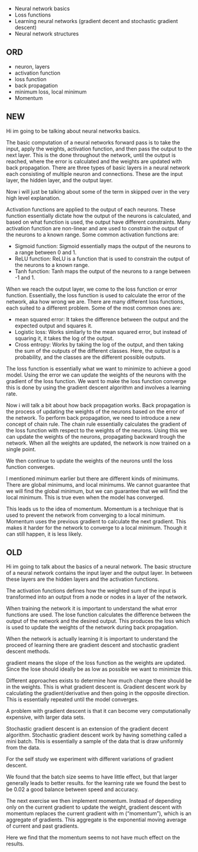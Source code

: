 - Neural network basics
- Loss functions
- Learning neural networks (gradient decent and stochastic gradient descent)
- Neural network structures

## ORD
- neuron, layers
- activation function
- loss function
- back propagation
- minimum loss, local minimum
- Momentum
## NEW
Hi im going to be talking about neural networks basics.

The basic computation of a neural networks forward pass is to take the input, apply the weights, activation function, and then pass the output to the next layer.
This is the done throughout the network, until the output is reached, where the error is calculated and the weights are updated with back propagation.
There are three types of basic layers in a neural network each consisting of multiple neuron and connections.
These are the input layer, the hidden layer, and the output layer.

Now i will just be talking about some of the term in skipped over in the very high level explanation.

Activation functions are applied to the output of each neurons. 
These function essentially dictate how the output of the neurons is calculated, and based on what function is used, the output have different constraints.
Many activation function are non-linear and are used to constrain the output of the neurons to a known range.
Some common activation functions are:
- Sigmoid function: Sigmoid essentially maps the output of the neurons to a range between 0 and 1.
- ReLU function: ReLU is a function that is used to constrain the output of the neurons to a known range.
- Tanh function: Tanh maps the output of the neurons to a range between -1 and 1.

When we reach the output layer, we come to the loss function or error function.
Essentially, the loss function is used to calculate the error of the network, aka how wrong we are.
There are many different loss functions, each suited to a different problem. Some of the most common ones are:
- mean squared error: It takes the difference between the output and the expected output and squares it.
- Logistic loss: Works similarly to the mean squared error, but instead of squaring it, it takes the log of the output.
- Cross entropy: Works by taking the log of the output, and then taking the sum of the outputs of the different classes. Here, the output is a probability, and the classes are the different possible outputs.

The loss function is essentially what we want to minimize to achieve a good model.
Using the error we can update the weights of the neurons with the gradient of the loss function.
We want to make the loss function converge this is done by using the gradient descent algorithm and involves a learning rate.
<!-- 
The idea of the gradient descent algorithm is to keep updating the weights of the neurons until the loss function converges, but each update is done by taking the gradient of the loss function with respect to the weights. Idealy this becomes smaller and smaller the closer we get to the minimum. -->

Now i will talk a bit about how back propagation works.
Back propagation is the process of updating the weights of the neurons based on the error of the network.
To perform back propagation, we need to introduce a new concept of chain rule.
The chain rule essentially calculates the gradient of the loss function with respect to the weights of the neurons. 
Using this we can update the weights of the neurons, propagating backward trough the network. When all the weights are updated, the network is now trained on a single point.

We then continue to update the weights of the neurons until the loss function converges.

I mentioned minimum earlier but there are different kinds of minimums.
There are global minimums, and local minimums.
We cannot guarantee that we will find the global minimum, but we can guarantee that we will find the local minimum.
This is true even when the model has converged.

This leads us to the idea of momentum.
Momentum is a technique that is used to prevent the network from converging to a local minimum.
Momentum uses the previous gradient to calculate the next gradient. This makes it harder for the network to converge to a local minimum.
Though it can still happen, it is less likely.



## OLD
Hi im going to talk about the basics of a neural network.
The basic structure of a neural network contains the input layer and the output layer. In between these layers are the hidden layers and the activation functions.

The activation functions defines how the weighted sum of the input is transformed into an output from a node or nodes in a layer of the network.

When training the network it is important to understand the what error functions are used. The lose function calculates the difference between the output of the network and the desired output. This produces the loss which is used to update the weights of the network during back propagation.

When the network is actually learning it is important to understand the proceed of learning there are gradient descent and stochastic gradient descent methods. 

gradient means the slope of the loss function as the weights are updated. Since the lose should ideally be as low as possible we want to minimize this.

Different approaches exists to determine how much change there should be in the weights. This is what gradient descent is. Gradient descent work by calculating the gradient/derivative and then going in the opposite direction. This is essentially repeated until the model converges. 

A problem with gradient descent is that it can become very computationally expensive, with larger data sets.

Stochastic gradient descent is an extension of the gradient decent algorithm. Stochastic gradient descent work by having something called a mini batch. This is essentially a sample of the data that is draw uniformly from the data.

For the self study we experiment with different variations of gradient descent.

We found that the batch size seems to have little effect, but that larger generally leads to better results.
for the learning rate we found the best to be 0.02 a good balance between speed and accuracy.

The next exercise we then implement momentum.
Instead of depending only on the current gradient to update the weight, gradient descent with momentum replaces the current gradient with m (“momentum”), which is an aggregate of gradients. This aggregate is the exponential moving average of current and past gradients.

Here we find that the momentum seems to not have much effect on the results.
